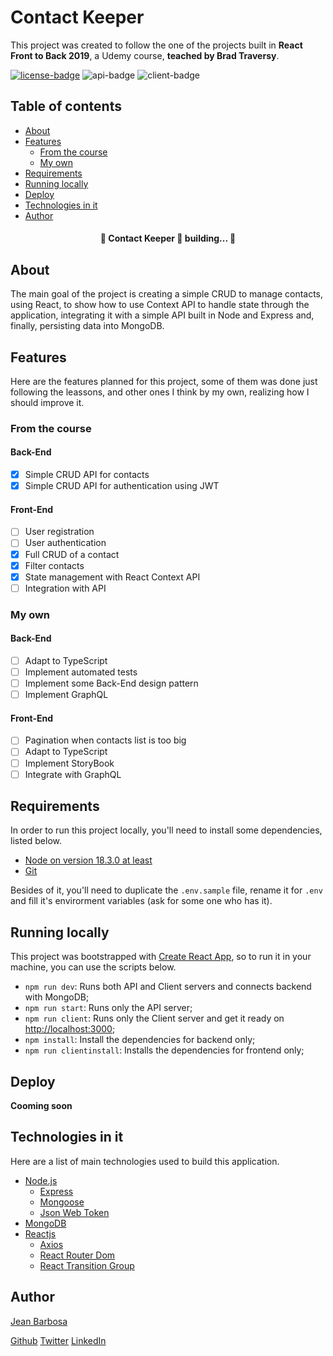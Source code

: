 # Contact Keeper

This project was created to follow the one of the projects built in **React Front to Back 2019**, a Udemy course, **teached by Brad Traversy**.

[![license-badge](https://img.shields.io/static/v1?label=license&message=MIT&color=0e7dbe&style=flat)](./LICENSE)
![api-badge](https://img.shields.io/static/v1?label=API&message=v0.1.0&color=0e7dbe&style=flat)
![client-badge](https://img.shields.io/static/v1?label=ClientUI&message=v0.1.0&color=0e7dbe&style=flat)

## Table of contents

- [About](#about)
- [Features](#features)
  - [From the course](#from-the-course)
  - [My own](#my-own)
- [Requirements](#requirements)
- [Running locally](#running-locally)
- [Deploy](#deploy)
- [Technologies in it](#technologies-in-it)
- [Author](#author)

<h4 align="center"> 🚧  Contact Keeper 🚀 building...  🚧 </h4>

## About

The main goal of the project is creating a simple CRUD to manage contacts, using React, to show how to use Context API to handle state through the application, integrating it with a simple API built in Node and Express and, finally, persisting data into MongoDB.

## Features

Here are the features planned for this project, some of them was done just following the leassons, and other ones I think by my own, realizing how I should improve it.

### From the course

#### Back-End

- [x] Simple CRUD API for contacts
- [x] Simple CRUD API for authentication using JWT

#### Front-End

- [ ] User registration
- [ ] User authentication
- [x] Full CRUD of a contact
- [x] Filter contacts
- [x] State management with React Context API
- [ ] Integration with API

### My own

#### Back-End

- [ ] Adapt to TypeScript
- [ ] Implement automated tests
- [ ] Implement some Back-End design pattern
- [ ] Implement GraphQL

#### Front-End

- [ ] Pagination when contacts list is too big
- [ ] Adapt to TypeScript
- [ ] Implement StoryBook
- [ ] Integrate with GraphQL

## Requirements

In order to run this project locally, you'll need to install some dependencies, listed below.

- [Node on version 18.3.0 at least](https://nodejs.org/en/download/)
- [Git](https://git-scm.com/book/en/v2/Getting-Started-Installing-Git)

Besides of it, you'll need to duplicate the `.env.sample` file, rename it for `.env` and fill it's envirorment variables (ask for some one who has it).

## Running locally

This project was bootstrapped with [Create React App](https://github.com/facebook/create-react-app), so to run it in your machine, you can use the scripts below.

- `npm run dev`: Runs both API and Client servers and connects backend with MongoDB;
- `npm run start`: Runs only the API server;
- `npm run client`: Runs only the Client server and get it ready on [http://localhost:3000](http://localhost:3000);
- `npm install`: Install the dependencies for backend only;
- `npm run clientinstall`: Installs the dependencies for frontend only;

## Deploy

**Cooming soon**

## Technologies in it

Here are a list of main technologies used to build this application.

- [Node.js](https://nodejs.org/en/about/)
  - [Express](https://expressjs.com/pt-br/)
  - [Mongoose](https://mongoosejs.com/docs/)
  - [Json Web Token](https://github.com/auth0/node-jsonwebtoken)
- [MongoDB](https://www.mongodb.com/cloud/atlas/lp/try2-de)
- [Reactjs](https://pt-br.reactjs.org/)
  - [Axios](https://axios-http.com/docs/intro)
  - [React Router Dom](https://v5.reactrouter.com/web/guides/quick-start)
  - [React Transition Group](https://reactcommunity.org/react-transition-group/)

## Author

[Jean Barbosa](https://github.com/jb9dev/about-me)

[Github](https://github.com/jb9dev)
[Twitter](https://twitter.com/__JeanBarbosa)
[LinkedIn](https://www.linkedin.com/in/jeanbarbosa9/)
